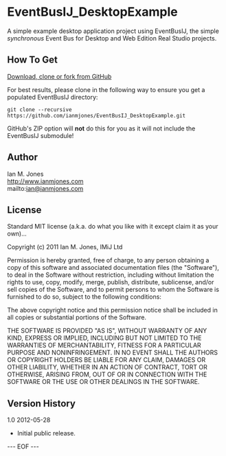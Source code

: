 # EventBusIJ_DesktopExample #

A simple example desktop application project using EventBusIJ, the simple *synchronous* Event Bus for Desktop and Web Edition Real Studio projects.

## How To Get ##

[Download, clone or fork from GitHub](https://github.com/ianmjones/EventBusIJ_DesktopExample)

For best results, please clone in the following way to ensure you get a populated EventBusIJ directory:

	git clone --recursive https://github.com/ianmjones/EventBusIJ_DesktopExample.git

GitHub's ZIP option will **not** do this for you as it will not include the EventBusIJ submodule!


## Author ##

Ian M. Jones  
http://www.ianmjones.com  
mailto:ian@ianmjones.com  


## License ##

Standard MIT license (a.k.a. do what you like with it except claim it as your own)...

Copyright (c) 2011 Ian M. Jones, IMiJ Ltd

Permission is hereby granted, free of charge, to any person
obtaining a copy of this software and associated documentation
files (the "Software"), to deal in the Software without
restriction, including without limitation the rights to use,
copy, modify, merge, publish, distribute, sublicense, and/or sell
copies of the Software, and to permit persons to whom the
Software is furnished to do so, subject to the following
conditions:

The above copyright notice and this permission notice shall be
included in all copies or substantial portions of the Software.

THE SOFTWARE IS PROVIDED "AS IS", WITHOUT WARRANTY OF ANY KIND,
EXPRESS OR IMPLIED, INCLUDING BUT NOT LIMITED TO THE WARRANTIES
OF MERCHANTABILITY, FITNESS FOR A PARTICULAR PURPOSE AND
NONINFRINGEMENT. IN NO EVENT SHALL THE AUTHORS OR COPYRIGHT
HOLDERS BE LIABLE FOR ANY CLAIM, DAMAGES OR OTHER LIABILITY,
WHETHER IN AN ACTION OF CONTRACT, TORT OR OTHERWISE, ARISING
FROM, OUT OF OR IN CONNECTION WITH THE SOFTWARE OR THE USE OR
OTHER DEALINGS IN THE SOFTWARE.


## Version History ##

1.0 2012-05-28

* Initial public release.

--- EOF ---